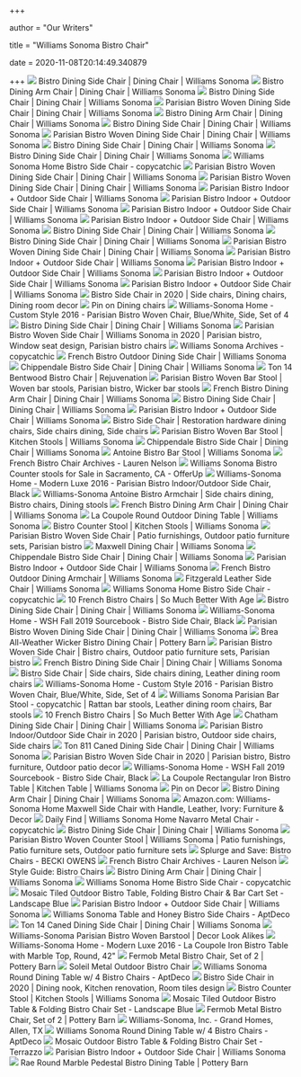 +++
        
author = "Our Writers"
        
title = "Williams Sonoma Bistro Chair"
        
date = 2020-11-08T20:14:49.340879
        
+++
[ ![](https://assets.wsimgs.com/wsimgs/ab/images/dp/wcm/202038/0185/bistro-side-chair-c.jpg)](https://assets.wsimgs.com/wsimgs/ab/images/dp/wcm/202038/0185/bistro-side-chair-c.jpg) Bistro Dining Side Chair | Dining Chair | Williams Sonoma
[ ![](https://assets.wsimgs.com/wsimgs/ab/images/dp/wcm/202038/0036/bistro-armchair-c.jpg)](https://assets.wsimgs.com/wsimgs/ab/images/dp/wcm/202038/0036/bistro-armchair-c.jpg) Bistro Dining Arm Chair | Dining Chair | Williams Sonoma
[ ![](https://assets.wsimgs.com/wsimgs/ab/images/dp/wcm/202038/0189/bistro-side-chair-o.jpg)](https://assets.wsimgs.com/wsimgs/ab/images/dp/wcm/202038/0189/bistro-side-chair-o.jpg) Bistro Dining Side Chair | Dining Chair | Williams Sonoma
[ ![](https://assets.wsimgs.com/wsimgs/rk/images/dp/wcm/202038/0219/parisian-bistro-woven-side-chair-c.jpg)](https://assets.wsimgs.com/wsimgs/rk/images/dp/wcm/202038/0219/parisian-bistro-woven-side-chair-c.jpg) Parisian Bistro Woven Dining Side Chair | Dining Chair | Williams Sonoma
[ ![](https://assets.wsimgs.com/wsimgs/ab/images/dp/wcm/202038/0168/bistro-armchair-c.jpg)](https://assets.wsimgs.com/wsimgs/ab/images/dp/wcm/202038/0168/bistro-armchair-c.jpg) Bistro Dining Arm Chair | Dining Chair | Williams Sonoma
[ ![](https://assets.wsimgs.com/wsimgs/ab/images/dp/wcm/202038/0062/bistro-side-chair-c.jpg)](https://assets.wsimgs.com/wsimgs/ab/images/dp/wcm/202038/0062/bistro-side-chair-c.jpg) Bistro Dining Side Chair | Dining Chair | Williams Sonoma
[ ![](https://assets.wsimgs.com/wsimgs/rk/images/dp/wcm/202038/0054/parisian-bistro-woven-side-chair-c.jpg)](https://assets.wsimgs.com/wsimgs/rk/images/dp/wcm/202038/0054/parisian-bistro-woven-side-chair-c.jpg) Parisian Bistro Woven Dining Side Chair | Dining Chair | Williams Sonoma
[ ![](https://assets.wsimgs.com/wsimgs/ab/images/dp/wcm/202038/0080/la-coupole-round-iron-bistro-table-with-marble-top-c.jpg)](https://assets.wsimgs.com/wsimgs/ab/images/dp/wcm/202038/0080/la-coupole-round-iron-bistro-table-with-marble-top-c.jpg) Bistro Dining Side Chair | Dining Chair | Williams Sonoma
[ ![](https://assets.wsimgs.com/wsimgs/ab/images/dp/wcm/202038/0118/bistro-armchair-c.jpg)](https://assets.wsimgs.com/wsimgs/ab/images/dp/wcm/202038/0118/bistro-armchair-c.jpg) Bistro Dining Side Chair | Dining Chair | Williams Sonoma
[ ![](http://www.copycatchic.com/wp-content/uploads/2016/08/williams-sonoma-bistro-chair_-copycatchic-look-for-less-1.jpg)](http://www.copycatchic.com/wp-content/uploads/2016/08/williams-sonoma-bistro-chair_-copycatchic-look-for-less-1.jpg) Williams Sonoma Home Bistro Side Chair - copycatchic
[ ![](https://assets.wsimgs.com/wsimgs/rk/images/dp/wcm/202038/0200/parisian-bistro-woven-side-chair-c.jpg)](https://assets.wsimgs.com/wsimgs/rk/images/dp/wcm/202038/0200/parisian-bistro-woven-side-chair-c.jpg) Parisian Bistro Woven Dining Side Chair | Dining Chair | Williams Sonoma
[ ![](https://assets.wsimgs.com/wsimgs/rk/images/dp/wcm/202038/0231/parisian-bistro-woven-side-chair-c.jpg)](https://assets.wsimgs.com/wsimgs/rk/images/dp/wcm/202038/0231/parisian-bistro-woven-side-chair-c.jpg) Parisian Bistro Woven Dining Side Chair | Dining Chair | Williams Sonoma
[ ![](https://assets.wsimgs.com/wsimgs/ab/images/dp/wcm/202038/0129/parisian-bistro-indoor-outdoor-side-chair-c.jpg)](https://assets.wsimgs.com/wsimgs/ab/images/dp/wcm/202038/0129/parisian-bistro-indoor-outdoor-side-chair-c.jpg) Parisian Bistro Indoor + Outdoor Side Chair | Williams Sonoma
[ ![](https://assets.wsimgs.com/wsimgs/ab/images/dp/wcm/202038/0122/parisian-gingham-weave-dining-side-chair-c.jpg)](https://assets.wsimgs.com/wsimgs/ab/images/dp/wcm/202038/0122/parisian-gingham-weave-dining-side-chair-c.jpg) Parisian Bistro Indoor + Outdoor Side Chair | Williams Sonoma
[ ![](https://assets.wsimgs.com/wsimgs/ab/images/dp/wcm/202038/0207/parisian-bistro-indoor-outdoor-side-chair-c.jpg)](https://assets.wsimgs.com/wsimgs/ab/images/dp/wcm/202038/0207/parisian-bistro-indoor-outdoor-side-chair-c.jpg) Parisian Bistro Indoor + Outdoor Side Chair | Williams Sonoma
[ ![](https://assets.wsimgs.com/wsimgs/ab/images/dp/wcm/202038/0231/parisian-bistro-indoor-outdoor-side-chair-c.jpg)](https://assets.wsimgs.com/wsimgs/ab/images/dp/wcm/202038/0231/parisian-bistro-indoor-outdoor-side-chair-c.jpg) Parisian Bistro Indoor + Outdoor Side Chair | Williams Sonoma
[ ![](https://assets.wsimgs.com/wsimgs/ab/images/dp/wcm/202030/0039/bistro-side-chair-3-c.jpg)](https://assets.wsimgs.com/wsimgs/ab/images/dp/wcm/202030/0039/bistro-side-chair-3-c.jpg) Bistro Dining Side Chair | Dining Chair | Williams Sonoma
[ ![](https://assets.wsimgs.com/wsimgs/ab/images/dp/wcm/202038/0096/bistro-side-chair-c.jpg)](https://assets.wsimgs.com/wsimgs/ab/images/dp/wcm/202038/0096/bistro-side-chair-c.jpg) Bistro Dining Side Chair | Dining Chair | Williams Sonoma
[ ![](https://assets.wsimgs.com/wsimgs/rk/images/dp/wcm/202038/0875/img40c.jpg)](https://assets.wsimgs.com/wsimgs/rk/images/dp/wcm/202038/0875/img40c.jpg) Parisian Bistro Woven Dining Side Chair | Dining Chair | Williams Sonoma
[ ![](https://assets.wsimgs.com/wsimgs/ab/images/dp/wcm/202038/0048/parisian-bistro-indoor-outdoor-side-chair-1-c.jpg)](https://assets.wsimgs.com/wsimgs/ab/images/dp/wcm/202038/0048/parisian-bistro-indoor-outdoor-side-chair-1-c.jpg) Parisian Bistro Indoor + Outdoor Side Chair | Williams Sonoma
[ ![](https://assets.wsimgs.com/wsimgs/ab/images/dp/wcm/202038/0043/parisian-bistro-indoor-outdoor-side-chair-c.jpg)](https://assets.wsimgs.com/wsimgs/ab/images/dp/wcm/202038/0043/parisian-bistro-indoor-outdoor-side-chair-c.jpg) Parisian Bistro Indoor + Outdoor Side Chair | Williams Sonoma
[ ![](https://assets.wsimgs.com/wsimgs/ab/images/dp/wcm/202038/0073/parisian-bistro-indoor-outdoor-side-chair-c.jpg)](https://assets.wsimgs.com/wsimgs/ab/images/dp/wcm/202038/0073/parisian-bistro-indoor-outdoor-side-chair-c.jpg) Parisian Bistro Indoor + Outdoor Side Chair | Williams Sonoma
[ ![](https://assets.wsimgs.com/wsimgs/ab/images/dp/wcm/202038/0073/solid-border-indoor-outdoor-rug-grey-c.jpg)](https://assets.wsimgs.com/wsimgs/ab/images/dp/wcm/202038/0073/solid-border-indoor-outdoor-rug-grey-c.jpg) Parisian Bistro Indoor + Outdoor Side Chair | Williams Sonoma
[ ![](https://i.pinimg.com/originals/c4/4c/6a/c44c6aeaa38e1124a4ff91a567c4412a.jpg)](https://i.pinimg.com/originals/c4/4c/6a/c44c6aeaa38e1124a4ff91a567c4412a.jpg) Bistro Side Chair in 2020 | Side chairs, Dining chairs, Dining room decor
[ ![](https://i.pinimg.com/originals/9e/8e/30/9e8e30a3a048415e96d48bcab74fa6da.jpg)](https://i.pinimg.com/originals/9e/8e/30/9e8e30a3a048415e96d48bcab74fa6da.jpg) Pin on Dining chairs
[ ![](http://view.publitas.com/20108/172793/pages/493365eadc28a6fa39225269f32fd3b0747bd5b3-at1000.jpg)](http://view.publitas.com/20108/172793/pages/493365eadc28a6fa39225269f32fd3b0747bd5b3-at1000.jpg) Williams-Sonoma Home - Custom Style 2016 - Parisian Bistro Woven Chair,  Blue/White, Side, Set of 4
[ ![](https://assets.wsimgs.com/wsimgs/ab/images/dp/wcm/202030/0039/bistro-side-chair-1-c.jpg)](https://assets.wsimgs.com/wsimgs/ab/images/dp/wcm/202030/0039/bistro-side-chair-1-c.jpg) Bistro Dining Side Chair | Dining Chair | Williams Sonoma
[ ![](https://i.pinimg.com/736x/19/46/6b/19466be0b43bad0929c5517f6b14f26f.jpg)](https://i.pinimg.com/736x/19/46/6b/19466be0b43bad0929c5517f6b14f26f.jpg) Parisian Bistro Woven Side Chair | Williams Sonoma in 2020 | Parisian bistro,  Window seat design, Parisian bistro chairs
[ ![](https://www.copycatchic.com/wp-content/uploads/2016/06/Williams-Sonoma-La-Coupole-Rectangular-Iron-Bistro-Table-copycatchic-look-for-less-380x380.png)](https://www.copycatchic.com/wp-content/uploads/2016/06/Williams-Sonoma-La-Coupole-Rectangular-Iron-Bistro-Table-copycatchic-look-for-less-380x380.png) Williams Sonoma Archives - copycatchic
[ ![](https://assets.wsimgs.com/wsimgs/ab/images/dp/wcm/202038/0985/img8c.jpg)](https://assets.wsimgs.com/wsimgs/ab/images/dp/wcm/202038/0985/img8c.jpg) French Bistro Outdoor Dining Side Chair | Williams Sonoma
[ ![](https://assets.wsimgs.com/wsimgs/rk/images/dp/wcm/202038/0130/chippendale-bistro-side-chair-c.jpg)](https://assets.wsimgs.com/wsimgs/rk/images/dp/wcm/202038/0130/chippendale-bistro-side-chair-c.jpg) Chippendale Bistro Side Chair | Dining Chair | Williams Sonoma
[ ![](https://d3o372dlsg9lxo.cloudfront.net/catalog/products/d8266/images/enlarge/5d0acb4ae00cf20a1ff02407/D8266_C3_19_Q3L1_190429_060_D8266.jpg)](https://d3o372dlsg9lxo.cloudfront.net/catalog/products/d8266/images/enlarge/5d0acb4ae00cf20a1ff02407/D8266_C3_19_Q3L1_190429_060_D8266.jpg) Ton 14 Bentwood Bistro Chair | Rejuvenation
[ ![](https://i.pinimg.com/originals/e1/16/4b/e1164b18fea8b961bbba4f2cde0ed5df.jpg)](https://i.pinimg.com/originals/e1/16/4b/e1164b18fea8b961bbba4f2cde0ed5df.jpg) Parisian Bistro Woven Bar Stool | Woven bar stools, Parisian bistro, Wicker  bar stools
[ ![](https://assets.wsimgs.com/wsimgs/ab/images/dp/wcm/202028/0003/french-bistro-dining-armchair-o.jpg)](https://assets.wsimgs.com/wsimgs/ab/images/dp/wcm/202028/0003/french-bistro-dining-armchair-o.jpg) French Bistro Dining Arm Chair | Dining Chair | Williams Sonoma
[ ![](https://assets.wsimgs.com/wsimgs/ab/images/dp/wcm/202038/0071/bistro-side-chair-c.jpg)](https://assets.wsimgs.com/wsimgs/ab/images/dp/wcm/202038/0071/bistro-side-chair-c.jpg) Bistro Dining Side Chair | Dining Chair | Williams Sonoma
[ ![](https://assets.wsimgs.com/wsimgs/ab/images/dp/wcm/202038/0089/parisian-bistro-indoor-outdoor-side-chair-c.jpg)](https://assets.wsimgs.com/wsimgs/ab/images/dp/wcm/202038/0089/parisian-bistro-indoor-outdoor-side-chair-c.jpg) Parisian Bistro Indoor + Outdoor Side Chair | Williams Sonoma
[ ![](https://i.pinimg.com/originals/93/59/bb/9359bbe210c68b396e0cc6e9990b8855.jpg)](https://i.pinimg.com/originals/93/59/bb/9359bbe210c68b396e0cc6e9990b8855.jpg) Bistro Side Chair | Restoration hardware dining chairs, Side chairs dining,  Side chairs
[ ![](https://assets.wsimgs.com/wsimgs/rk/images/dp/wcm/202038/0145/parisian-bistro-woven-bar-stool-o.jpg)](https://assets.wsimgs.com/wsimgs/rk/images/dp/wcm/202038/0145/parisian-bistro-woven-bar-stool-o.jpg) Parisian Bistro Woven Bar Stool | Kitchen Stools | Williams Sonoma
[ ![](https://assets.wsimgs.com/wsimgs/rk/images/dp/wcm/202038/0039/chippendale-bistro-side-chair-c.jpg)](https://assets.wsimgs.com/wsimgs/rk/images/dp/wcm/202038/0039/chippendale-bistro-side-chair-c.jpg) Chippendale Bistro Side Chair | Dining Chair | Williams Sonoma
[ ![](https://assets.wsimgs.com/wsimgs/ab/images/dp/wcm/202012/0002/antoine-bistro-bar-stool-c.jpg)](https://assets.wsimgs.com/wsimgs/ab/images/dp/wcm/202012/0002/antoine-bistro-bar-stool-c.jpg) Antoine Bistro Bar Stool | Williams Sonoma
[ ![](http://lauren-nelson.com/wp-content/uploads/2015/10/French-Bar-Bistro-Chairs-e1444220385810.jpg)](http://lauren-nelson.com/wp-content/uploads/2015/10/French-Bar-Bistro-Chairs-e1444220385810.jpg) French Bistro Chair Archives - Lauren Nelson
[ ![](https://images.offerup.com/9BHWFTFDkVgDFVBl0605BX_kXYk=/543x800/e06a/e06afce351764f98b69fe0fdadf5cc7e.jpg)](https://images.offerup.com/9BHWFTFDkVgDFVBl0605BX_kXYk=/543x800/e06a/e06afce351764f98b69fe0fdadf5cc7e.jpg) Williams Sonoma Bistro Counter stools for Sale in Sacramento, CA - OfferUp
[ ![](https://view.publitas.com/20108/155409/pages/df381db5eadff147cda416082bec422d04c76d26-at1000.jpg)](https://view.publitas.com/20108/155409/pages/df381db5eadff147cda416082bec422d04c76d26-at1000.jpg) Williams-Sonoma Home - Modern Luxe 2016 - Parisian Bistro Indoor/Outdoor  Side Chair, Black
[ ![](https://i.pinimg.com/originals/d8/bf/34/d8bf34c8517594f716c7125d49939624.jpg)](https://i.pinimg.com/originals/d8/bf/34/d8bf34c8517594f716c7125d49939624.jpg) Williams-Sonoma Antoine Bistro Armchair | Side chairs dining, Bistro chairs,  Dining stools
[ ![](https://assets.wsimgs.com/wsimgs/ab/images/dp/wcm/202038/0094/french-bistro-dining-armchair-c.jpg)](https://assets.wsimgs.com/wsimgs/ab/images/dp/wcm/202038/0094/french-bistro-dining-armchair-c.jpg) French Bistro Dining Arm Chair | Dining Chair | Williams Sonoma
[ ![](https://assets.wsimgs.com/wsimgs/rk/images/dp/wcm/202038/0040/la-coupole-indoor-outdoor-dining-table-round-black-granite-o.jpg)](https://assets.wsimgs.com/wsimgs/rk/images/dp/wcm/202038/0040/la-coupole-indoor-outdoor-dining-table-round-black-granite-o.jpg) La Coupole Round Outdoor Dining Table | Williams Sonoma
[ ![](https://assets.wsimgs.com/wsimgs/ab/images/dp/wcm/202038/0078/bistro-counter-stool-c.jpg)](https://assets.wsimgs.com/wsimgs/ab/images/dp/wcm/202038/0078/bistro-counter-stool-c.jpg) Bistro Counter Stool | Kitchen Stools | Williams Sonoma
[ ![](https://i.pinimg.com/originals/86/02/9a/86029af9e1063624f15affaf88354bf7.jpg)](https://i.pinimg.com/originals/86/02/9a/86029af9e1063624f15affaf88354bf7.jpg) Parisian Bistro Woven Side Chair | Patio furnishings, Outdoor patio  furniture sets, Parisian bistro
[ ![](https://assets.wsimgs.com/wsimgs/rk/images/dp/wcm/202038/0221/maxwell-chair-c.jpg)](https://assets.wsimgs.com/wsimgs/rk/images/dp/wcm/202038/0221/maxwell-chair-c.jpg) Maxwell Dining Chair | Williams Sonoma
[ ![](https://assets.wsimgs.com/wsimgs/rk/images/dp/wcm/202038/0189/chippendale-bistro-side-chair-c.jpg)](https://assets.wsimgs.com/wsimgs/rk/images/dp/wcm/202038/0189/chippendale-bistro-side-chair-c.jpg) Chippendale Bistro Side Chair | Dining Chair | Williams Sonoma
[ ![](https://assets.wsimgs.com/wsimgs/ab/images/dp/wcm/202038/0220/parisian-bistro-indoor-outdoor-side-chair-c.jpg)](https://assets.wsimgs.com/wsimgs/ab/images/dp/wcm/202038/0220/parisian-bistro-indoor-outdoor-side-chair-c.jpg) Parisian Bistro Indoor + Outdoor Side Chair | Williams Sonoma
[ ![](https://assets.wsimgs.com/wsimgs/ab/images/dp/wcm/202038/1065/img46c.jpg)](https://assets.wsimgs.com/wsimgs/ab/images/dp/wcm/202038/1065/img46c.jpg) French Bistro Outdoor Dining Armchair | Williams Sonoma
[ ![](https://assets.wsimgs.com/wsimgs/ab/images/dp/wcm/202038/0066/fitzgerald-leather-dining-side-chair-c.jpg)](https://assets.wsimgs.com/wsimgs/ab/images/dp/wcm/202038/0066/fitzgerald-leather-dining-side-chair-c.jpg) Fitzgerald Leather Side Chair | Williams Sonoma
[ ![](https://i1.wp.com/www.copycatchic.com/wp-content/uploads/2013/01/WilliamsSonomaBosquetChair.jpg?resize=400%2C600&ssl=1)](https://i1.wp.com/www.copycatchic.com/wp-content/uploads/2013/01/WilliamsSonomaBosquetChair.jpg?resize=400%2C600&ssl=1) Williams Sonoma Home Bistro Side Chair - copycatchic
[ ![](https://somuchbetterwithage.com/wp-content/uploads/2017/08/10-french-bistro-chairs-683x1024.jpg)](https://somuchbetterwithage.com/wp-content/uploads/2017/08/10-french-bistro-chairs-683x1024.jpg) 10 French Bistro Chairs | So Much Better With Age
[ ![](https://assets.wsimgs.com/wsimgs/ab/images/dp/wcm/202038/0424/img77c.jpg)](https://assets.wsimgs.com/wsimgs/ab/images/dp/wcm/202038/0424/img77c.jpg) Bistro Dining Side Chair | Dining Chair | Williams Sonoma
[ ![](https://view.publitas.com/20108/984038/pages/667866dcc019adfd9ceeea1332a4dbc447cfd863-at1000.jpg)](https://view.publitas.com/20108/984038/pages/667866dcc019adfd9ceeea1332a4dbc447cfd863-at1000.jpg) Williams-Sonoma Home - WSH Fall 2019 Sourcebook - Bistro Side Chair, Black
[ ![](https://assets.wsimgs.com/wsimgs/rk/images/dp/wcm/202038/0080/parisian-bistro-woven-side-chair-c.jpg)](https://assets.wsimgs.com/wsimgs/rk/images/dp/wcm/202038/0080/parisian-bistro-woven-side-chair-c.jpg) Parisian Bistro Woven Dining Side Chair | Dining Chair | Williams Sonoma
[ ![](https://assets.pbimgs.com/pbimgs/ab/images/dp/wcm/202034/0819/brea-all-weather-wicker-bistro-dining-chair-c.jpg)](https://assets.pbimgs.com/pbimgs/ab/images/dp/wcm/202034/0819/brea-all-weather-wicker-bistro-dining-chair-c.jpg) Brea All-Weather Wicker Bistro Dining Chair | Pottery Barn
[ ![](https://i.pinimg.com/originals/d1/26/8d/d1268d0264c878cf122ad35ac579bdfc.jpg)](https://i.pinimg.com/originals/d1/26/8d/d1268d0264c878cf122ad35ac579bdfc.jpg) Parisian Bistro Woven Side Chair | Bistro chairs, Outdoor patio furniture  sets, Parisian bistro
[ ![](https://assets.wsimgs.com/wsimgs/rk/images/dp/wcm/202028/0002/french-bistro-dining-side-chair-o.jpg)](https://assets.wsimgs.com/wsimgs/rk/images/dp/wcm/202028/0002/french-bistro-dining-side-chair-o.jpg) French Bistro Dining Side Chair | Dining Chair | Williams Sonoma
[ ![](https://i.pinimg.com/originals/e7/85/2d/e7852d614f62edba6bc0f80c9d543f7e.jpg)](https://i.pinimg.com/originals/e7/85/2d/e7852d614f62edba6bc0f80c9d543f7e.jpg) Bistro Side Chair | Side chairs, Side chairs dining, Leather dining room  chairs
[ ![](http://view.publitas.com/20108/172793/pages/411ae26b73972c2d29a08492551faa3e138b3454-at1000.jpg)](http://view.publitas.com/20108/172793/pages/411ae26b73972c2d29a08492551faa3e138b3454-at1000.jpg) Williams-Sonoma Home - Custom Style 2016 - Parisian Bistro Woven Chair,  Blue/White, Side, Set of 4
[ ![](https://i.pinimg.com/originals/f1/65/c1/f165c1d69728bbf5ab56873624c1dc66.jpg)](https://i.pinimg.com/originals/f1/65/c1/f165c1d69728bbf5ab56873624c1dc66.jpg) Williams Sonoma Parisian Bar Stool - copycatchic | Rattan bar stools,  Leather dining room chairs, Bar stools
[ ![](https://somuchbetterwithage.com/wp-content/uploads/2017/08/french-bistro-chairs-list.jpg)](https://somuchbetterwithage.com/wp-content/uploads/2017/08/french-bistro-chairs-list.jpg) 10 French Bistro Chairs | So Much Better With Age
[ ![](https://assets.wsimgs.com/wsimgs/ab/images/dp/wcm/202038/0016/la-coupole-rectangular-iron-bistro-table-with-marble-top-c.jpg)](https://assets.wsimgs.com/wsimgs/ab/images/dp/wcm/202038/0016/la-coupole-rectangular-iron-bistro-table-with-marble-top-c.jpg) Chatham Dining Side Chair | Dining Chair | Williams Sonoma
[ ![](https://i.pinimg.com/474x/84/d7/e9/84d7e9b62e2cb88482ae8d8316b4bb60.jpg)](https://i.pinimg.com/474x/84/d7/e9/84d7e9b62e2cb88482ae8d8316b4bb60.jpg) Parisian Bistro Indoor/Outdoor Side Chair in 2020 | Parisian bistro,  Outdoor side chairs, Side chairs
[ ![](https://assets.wsimgs.com/wsimgs/rk/images/dp/wcm/202039/0005/ton-811-caned-dining-side-chair-c.jpg)](https://assets.wsimgs.com/wsimgs/rk/images/dp/wcm/202039/0005/ton-811-caned-dining-side-chair-c.jpg) Ton 811 Caned Dining Side Chair | Dining Chair | Williams Sonoma
[ ![](https://i.pinimg.com/originals/11/83/f6/1183f6962fda26e376d22eef4cb654db.jpg)](https://i.pinimg.com/originals/11/83/f6/1183f6962fda26e376d22eef4cb654db.jpg) Parisian Bistro Woven Side Chair in 2020 | Parisian bistro, Bistro  furniture, Outdoor patio decor
[ ![](https://view.publitas.com/20108/984038/pages/90d7a1f2ede013017821b82e8baacf9d68caf661-at1000.jpg)](https://view.publitas.com/20108/984038/pages/90d7a1f2ede013017821b82e8baacf9d68caf661-at1000.jpg) Williams-Sonoma Home - WSH Fall 2019 Sourcebook - Bistro Side Chair, Black
[ ![](https://assets.wsimgs.com/wsimgs/ab/images/dp/wcm/202038/0012/la-coupole-rectangular-iron-bistro-table-with-glass-top-c.jpg)](https://assets.wsimgs.com/wsimgs/ab/images/dp/wcm/202038/0012/la-coupole-rectangular-iron-bistro-table-with-glass-top-c.jpg) La Coupole Rectangular Iron Bistro Table | Kitchen Table | Williams Sonoma
[ ![](https://i.pinimg.com/originals/47/7a/05/477a05ac8757b1abbbc02407b9e92a16.jpg)](https://i.pinimg.com/originals/47/7a/05/477a05ac8757b1abbbc02407b9e92a16.jpg) Pin on Decor
[ ![](https://assets.wsimgs.com/wsimgs/ab/images/dp/wcm/202038/0208/bistro-armchair-c.jpg)](https://assets.wsimgs.com/wsimgs/ab/images/dp/wcm/202038/0208/bistro-armchair-c.jpg) Bistro Dining Arm Chair | Dining Chair | Williams Sonoma
[ ![](https://images-na.ssl-images-amazon.com/images/I/218ttWB4FHL.__AC_SY300_QL70_ML2_.jpg)](https://images-na.ssl-images-amazon.com/images/I/218ttWB4FHL.__AC_SY300_QL70_ML2_.jpg) Amazon.com: Williams-Sonoma Home Maxwell Side Chair with Handle, Leather,  Ivory: Furniture & Decor
[ ![](https://www.copycatchic.com/wp-content/uploads/2020/03/Williams-Sonoma-Home-Navarro-Metal-Chair-copycatchic-look-for-less.png)](https://www.copycatchic.com/wp-content/uploads/2020/03/Williams-Sonoma-Home-Navarro-Metal-Chair-copycatchic-look-for-less.png) Daily Find | Williams Sonoma Home Navarro Metal Chair - copycatchic
[ ![](https://assets.wsimgs.com/wsimgs/ab/images/dp/wcm/202030/0039/bistro-side-chair-4-c.jpg)](https://assets.wsimgs.com/wsimgs/ab/images/dp/wcm/202030/0039/bistro-side-chair-4-c.jpg) Bistro Dining Side Chair | Dining Chair | Williams Sonoma
[ ![](https://i.pinimg.com/originals/29/8b/94/298b94d720cc249b5a50652e27e83374.jpg)](https://i.pinimg.com/originals/29/8b/94/298b94d720cc249b5a50652e27e83374.jpg) Parisian Bistro Woven Counter Stool | Williams Sonoma | Patio furnishings,  Patio furniture sets, Outdoor patio furniture sets
[ ![](https://i2.wp.com/beckiowens.com/wp-content/uploads/2018/03/BECKI-OWENS-Bistro-Chairs.jpg?resize=682%2C961)](https://i2.wp.com/beckiowens.com/wp-content/uploads/2018/03/BECKI-OWENS-Bistro-Chairs.jpg?resize=682%2C961) Splurge and Save: Bistro Chairs - BECKI OWENS
[ ![](http://lauren-nelson.com/wp-content/uploads/2015/10/Victoria-Hagan-White-Kitchen-French-Bistro-Chairs-Bar-e1444219480144.jpg)](http://lauren-nelson.com/wp-content/uploads/2015/10/Victoria-Hagan-White-Kitchen-French-Bistro-Chairs-Bar-e1444219480144.jpg) French Bistro Chair Archives - Lauren Nelson
[ ![](https://st.hzcdn.com/simgs/dbc199850e4aaa50_4-5886/rustic-dining-room.jpg)](https://st.hzcdn.com/simgs/dbc199850e4aaa50_4-5886/rustic-dining-room.jpg) Style Guide: Bistro Chairs
[ ![](https://assets.wsimgs.com/wsimgs/ab/images/dp/wcm/202030/0039/bistro-armchair-7-c.jpg)](https://assets.wsimgs.com/wsimgs/ab/images/dp/wcm/202030/0039/bistro-armchair-7-c.jpg) Bistro Dining Arm Chair | Dining Chair | Williams Sonoma
[ ![](https://i0.wp.com/www.copycatchic.com/wp-content/uploads/2012/12/WilliamsSonomaHomeChelseaChair.jpg?resize=400%2C600&ssl=1)](https://i0.wp.com/www.copycatchic.com/wp-content/uploads/2012/12/WilliamsSonomaHomeChelseaChair.jpg?resize=400%2C600&ssl=1) Williams Sonoma Home Bistro Side Chair - copycatchic
[ ![](https://assets.weimgs.com/weimgs/ab/images/wcm/products/202032/0007/mosaic-tiled-outdoor-bistro-table-folding-bistro-chair-bar-o.jpg)](https://assets.weimgs.com/weimgs/ab/images/wcm/products/202032/0007/mosaic-tiled-outdoor-bistro-table-folding-bistro-chair-bar-o.jpg) Mosaic Tiled Outdoor Bistro Table, Folding Bistro Chair & Bar Cart Set -  Landscape Blue
[ ![](https://assets.wsimgs.com/wsimgs/ab/images/dp/wcm/202038/0048/parisian-bistro-indoor-outdoor-side-chair-c.jpg)](https://assets.wsimgs.com/wsimgs/ab/images/dp/wcm/202038/0048/parisian-bistro-indoor-outdoor-side-chair-c.jpg) Parisian Bistro Indoor + Outdoor Side Chair | Williams Sonoma
[ ![](https://d6qwfb5pdou4u.cloudfront.net/product-images/140001-150000/144481/14362351334cf637a7de0ab70676aed64d58621f46/1500-1500-frame-90.jpg)](https://d6qwfb5pdou4u.cloudfront.net/product-images/140001-150000/144481/14362351334cf637a7de0ab70676aed64d58621f46/1500-1500-frame-90.jpg) Williams Sonoma Table and Honey Bistro Side Chairs - AptDeco
[ ![](https://assets.wsimgs.com/wsimgs/ab/images/dp/wcm/202030/0002/ton-14-caned-dining-side-chair-c.jpg)](https://assets.wsimgs.com/wsimgs/ab/images/dp/wcm/202030/0002/ton-14-caned-dining-side-chair-c.jpg) Ton 14 Caned Dining Side Chair | Dining Chair | Williams Sonoma
[ ![](http://1.bp.blogspot.com/-IfWHOfwEObo/UiSroedxF1I/AAAAAAAAD5w/Ak_3HDMc6y4/s1600/wsparisianbarstool.jpg)](http://1.bp.blogspot.com/-IfWHOfwEObo/UiSroedxF1I/AAAAAAAAD5w/Ak_3HDMc6y4/s1600/wsparisianbarstool.jpg) Williams-Sonoma Parisian Bistro Woven Barstool | Decor Look Alikes
[ ![](https://view.publitas.com/20108/155409/pages/1f3cf7fea61cacc6be2e14d5803f7532382f300f-at1000.jpg)](https://view.publitas.com/20108/155409/pages/1f3cf7fea61cacc6be2e14d5803f7532382f300f-at1000.jpg) Williams-Sonoma Home - Modern Luxe 2016 - La Coupole Iron Bistro Table with  Marble Top, Round, 42"
[ ![](https://assets.pbimgs.com/pbimgs/ab/images/dp/wcm/202034/0755/fermob-metal-bistro-chair-set-of-2-c.jpg)](https://assets.pbimgs.com/pbimgs/ab/images/dp/wcm/202034/0755/fermob-metal-bistro-chair-set-of-2-c.jpg) Fermob Metal Bistro Chair, Set of 2 | Pottery Barn
[ ![](https://assets.weimgs.com/weimgs/ab/images/wcm/products/202040/0126/soleil-metal-outdoor-bistro-chair-c.jpg)](https://assets.weimgs.com/weimgs/ab/images/wcm/products/202040/0126/soleil-metal-outdoor-bistro-chair-c.jpg) Soleil Metal Outdoor Bistro Chair
[ ![](https://d6qwfb5pdou4u.cloudfront.net/product-images/5700001-5710000/5703043/1559190035dc1f7d6d8cadd5c2f1900045c53c26c2/1500-1500-frame-0.jpg)](https://d6qwfb5pdou4u.cloudfront.net/product-images/5700001-5710000/5703043/1559190035dc1f7d6d8cadd5c2f1900045c53c26c2/1500-1500-frame-0.jpg) Williams Sonoma Round Dining Table w/ 4 Bistro Chairs - AptDeco
[ ![](https://i.pinimg.com/474x/24/df/0d/24df0dbbdbf77acafb00539dfacb926a.jpg)](https://i.pinimg.com/474x/24/df/0d/24df0dbbdbf77acafb00539dfacb926a.jpg) Bistro Side Chair in 2020 | Dining nook, Kitchen renovation, Room tiles  design
[ ![](https://assets.wsimgs.com/wsimgs/ab/images/dp/wcm/202038/0037/bistro-counter-stool-c.jpg)](https://assets.wsimgs.com/wsimgs/ab/images/dp/wcm/202038/0037/bistro-counter-stool-c.jpg) Bistro Counter Stool | Kitchen Stools | Williams Sonoma
[ ![](https://assets.weimgs.com/weimgs/rk/images/wcm/products/202032/0006/mosaic-tiled-outdoor-bistro-table-folding-bistro-chair-set-c.jpg)](https://assets.weimgs.com/weimgs/rk/images/wcm/products/202032/0006/mosaic-tiled-outdoor-bistro-table-folding-bistro-chair-set-c.jpg) Mosaic Tiled Outdoor Bistro Table & Folding Bistro Chair Set - Landscape  Blue
[ ![](https://assets.pbimgs.com/pbimgs/ab/images/dp/wcm/202034/0435/fermob-metal-bistro-chair-set-of-2-c.jpg)](https://assets.pbimgs.com/pbimgs/ab/images/dp/wcm/202034/0435/fermob-metal-bistro-chair-set-of-2-c.jpg) Fermob Metal Bistro Chair, Set of 2 | Pottery Barn
[ ![](http://www.williams-sonomainc.com/corpimgs/i/202036/0010/images/business-sales/case-studies/grand-homes/hero3.jpg)](http://www.williams-sonomainc.com/corpimgs/i/202036/0010/images/business-sales/case-studies/grand-homes/hero3.jpg) Williams-Sonoma, Inc. - Grand Homes, Allen, TX
[ ![](https://d6qwfb5pdou4u.cloudfront.net/product-images/5700001-5710000/5703043/15590549233f3318f641330bc2348e5c99885a72c3/1500-1500-frame-90.jpg)](https://d6qwfb5pdou4u.cloudfront.net/product-images/5700001-5710000/5703043/15590549233f3318f641330bc2348e5c99885a72c3/1500-1500-frame-90.jpg) Williams Sonoma Round Dining Table w/ 4 Bistro Chairs - AptDeco
[ ![](https://assets.weimgs.com/weimgs/ab/images/wcm/products/202034/0005/mosaic-outdoor-bistro-table-folding-bistro-chair-set-terra-o.jpg)](https://assets.weimgs.com/weimgs/ab/images/wcm/products/202034/0005/mosaic-outdoor-bistro-table-folding-bistro-chair-set-terra-o.jpg) Mosaic Outdoor Bistro Table & Folding Bistro Chair Set - Terrazzo
[ ![](https://assets.wsimgs.com/wsimgs/ab/images/dp/wcm/202038/0204/parisian-bistro-indoor-outdoor-side-chair-c.jpg)](https://assets.wsimgs.com/wsimgs/ab/images/dp/wcm/202038/0204/parisian-bistro-indoor-outdoor-side-chair-c.jpg) Parisian Bistro Indoor + Outdoor Side Chair | Williams Sonoma
[ ![](https://assets.pbimgs.com/pbimgs/ab/images/dp/wcm/202034/0178/rae-round-marble-pedestal-bistro-dining-table-c.jpg)](https://assets.pbimgs.com/pbimgs/ab/images/dp/wcm/202034/0178/rae-round-marble-pedestal-bistro-dining-table-c.jpg) Rae Round Marble Pedestal Bistro Dining Table | Pottery Barn
